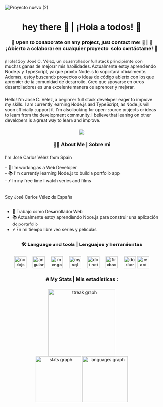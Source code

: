 
  ![Proyecto nuevo (2)](https://github.com/user-attachments/assets/1a35108c-b338-4fb2-82c2-bf40038d317f)

<h1 align="center">hey there 👋 | ¡Hola a todos! 👋</h1>
<h3 align="center"> 📖 Open to collaborate on any project, just contact me! 🔄 | 📖 ¡Abierto a colaborar en cualquier proyecto, solo contáctame! 🔄</h3>

###

<div align="left">
  ¡Hola! Soy José C. Vélez, un desarrollador full stack principiante con muchas ganas de mejorar mis habilidades. Actualmente estoy aprendiendo Node.js y TypeScript, ya que pronto Node.js lo soportará oficialmente. Además, estoy buscando proyectos o ideas de código abierto con los que aprender de la comunidad de desarrollo. Creo que apoyarse en otros desarrolladores es una excelente manera de aprender y mejorar.
</div>

###

<div align="left">
  Hello! I'm José C. Vélez, a beginner full stack developer eager to improve my skills. I am currently learning Node.js and TypeScript, as Node.js will soon officially support it. I'm also looking for open-source projects or ideas to learn from the development community. I believe that leaning on other developers is a great way to learn and improve.
</div>

###

<div align="center">
  <img src="https://visitor-badge.laobi.icu/badge?page_id=JotaceCode.JotaceCode&" />
</div>

###


<h3 align="center">👩‍💻 About Me | Sobre mí</h3>

###

<p align="left">
  I'm José Carlos Vélez from Spain<br><br>
  - 🔭 I’m working as a Web Developer<br>
  - 📚 I'm currently learning Node.js to build a portfolio app<br>
  - ⚡ In my free time I watch series and films<br><br>
  
  Soy José Carlos Vélez de España<br><br>
  - 🔭 Trabajo como Desarrollador Web<br>
  - 📚 Actualmente estoy aprendiendo Node.js para construir una aplicación de portafolio<br>
  - ⚡ En mi tiempo libre veo series y películas
</p>

###

<h3 align="center">🛠 Language and tools | Lenguajes y herramientas</h3>

###

<div align="center">
  <img src="https://cdn.jsdelivr.net/gh/devicons/devicon/icons/nodejs/nodejs-original.svg" height="40" alt="nodejs logo" />
  <img width="12" />
  <img src="https://cdn.jsdelivr.net/gh/devicons/devicon/icons/angularjs/angularjs-original.svg" height="40" alt="angular logo" />
  <img width="12" />
  <img src="https://cdn.jsdelivr.net/gh/devicons/devicon/icons/mongodb/mongodb-original.svg" height="40" alt="mongodb logo" />
  <img width="12" />
  <img src="https://cdn.jsdelivr.net/gh/devicons/devicon/icons/mysql/mysql-original-wordmark.svg" height="40" alt="mysql logo" />
  <img width="12" />
  <img src="https://cdn.jsdelivr.net/gh/devicons/devicon/icons/dot-net/dot-net-plain-wordmark.svg" height="40" alt="dot-net logo" />
  <img width="12" />
  <img src="https://cdn.jsdelivr.net/gh/devicons/devicon/icons/firebase/firebase-plain-wordmark.svg" height="40" alt="firebase logo" />
  <img width="12" />
  <img src="https://cdn.jsdelivr.net/gh/devicons/devicon/icons/docker/docker-plain-wordmark.svg" height="40" alt="docker logo" />
  <img src="https://cdn.jsdelivr.net/gh/devicons/devicon/icons/react/react-plain-wordmark.svg" height="40" alt="react logo" />
 </div>

###

<h3 align="center">🔥 My Stats | Mis estadísticas :</h3>

###

<div align="center">
  <img src="https://streak-stats.demolab.com?user=JotaceCode&locale=en&mode=daily&theme=dark&hide_border=false&border_radius=5&order=3" height="220" alt="streak graph" />
</div>
<div align="center">
  <img src="https://github-readme-stats.vercel.app/api?username=jotacecode&hide_title=false&hide_rank=false&show_icons=true&include_all_commits=true&count_private=true&disable_animations=false&theme=dracula&locale=en&hide_border=false" height="150" alt="stats graph"  />
  <img src="https://github-readme-stats.vercel.app/api/top-langs?username=jotacecode&locale=en&hide_title=false&layout=compact&card_width=320&langs_count=5&theme=dracula&hide_border=false" height="150" alt="languages graph"  />
</div>
